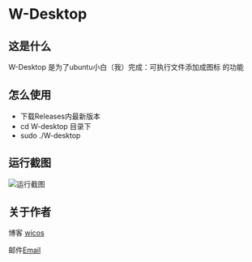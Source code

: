# W-Desktop

## 这是什么
W-Desktop 是为了ubuntu小白（我）完成：可执行文件添加成图标 的功能


## 怎么使用
- 下载Releases内最新版本 
- cd W-desktop 目录下
- sudo ./W-desktop

## 运行截图

![运行截图](W-desktop/static/screenshot.png)



## 关于作者

博客 [wicos](https://www.wicos.me)

邮件[Email](wicos@wicos.me)

